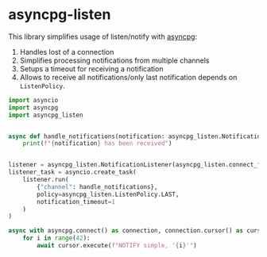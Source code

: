 # asyncpg-listen

This library simplifies usage of listen/notify with [asyncpg](https://github.com/MagicStack/asyncpg):
1. Handles lost of a connection
1. Simplifies processing notifications from multiple channels
1. Setups a timeout for receiving a notification
1. Allows to receive all notifications/only last notification depends on `ListenPolicy`.

```python
import asyncio
import asyncpg
import asyncpg_listen


async def handle_notifications(notification: asyncpg_listen.NotificationOrTimeout) -> None:
    print(f"{notification} has been received")


listener = asyncpg_listen.NotificationListener(asyncpg_listen.connect_func())
listener_task = asyncio.create_task(
    listener.run(
        {"channel": handle_notifications},
        policy=asyncpg_listen.ListenPolicy.LAST,
        notification_timeout=1
    )
)

async with asyncpg.connect() as connection, connection.cursor() as cursor:
    for i in range(42):
        await cursor.execute(f"NOTIFY simple, '{i}'")
```
